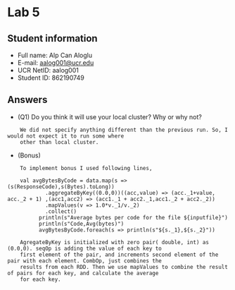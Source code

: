 # Lab 5

## Student information
* Full name: Alp Can Aloglu
* E-mail: aalog001@ucr.edu
* UCR NetID: aalog001
* Student ID: 862190749

## Answers

* (Q1) Do you think it will use your local cluster? Why or why not?

```text
    We did not specify anything different than the previous run. So, I would not expect it to run some where 
    other than local cluster.
```

* (Bonus) 
```text
    To implement bonus I used following lines,
    
    val avgBytesByCode = data.map(s => (s(ResponseCode),s(Bytes).toLong))
            .aggregateByKey((0.0,0))((acc,value) => (acc._1+value, acc._2 + 1) ,(acc1,acc2) => (acc1._1 + acc2._1,acc1._2 + acc2._2))
            .mapValues(v => 1.0*v._1/v._2)
            .collect()
          println(s"Average bytes per code for the file ${inputfile}")
          println(s"Code,Avg(bytes)")
          avgBytesByCode.foreach(s => println(s"${s._1},${s._2}"))
          
    AgregateByKey is initialized with zero pair( double, int) as (0.0,0). seqOp is adding the value of each key to
    first element of the pair, and increments second element of the pair with each element. CombOp, just combines the
    results from each RDD. Then we use mapValues to combine the result of pairs for each key, and calculate the average 
    for each key.
```
